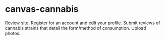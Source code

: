 # canvas-cannabis
Review site. Register for an account and edit your profile. 
Submit reviews of cannabis strains that detail the form/method of consumption.
Upload photos. 
